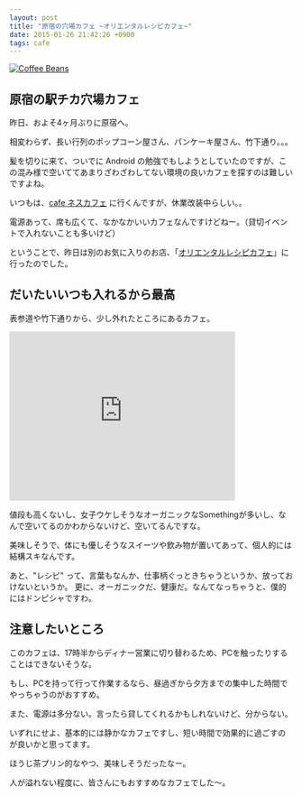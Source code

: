 ```yaml
---
layout: post
title: "原宿の穴場カフェ ~オリエンタルレシピカフェ~"
date: 2015-01-26 21:42:26 +0900
tags: cafe
---
```


<a href="https://www.flickr.com/photos/amanda28192/6216031916" title="Coffee Beans by Amanda, on Flickr"><img src="https://farm7.staticflickr.com/6038/6216031916_3fe1b29b3f_z.jpg" alt="Coffee Beans"></a>

## 原宿の駅チカ穴場カフェ

昨日、およそ4ヶ月ぶりに原宿へ。

相変わらず、長い行列のポップコーン屋さん、パンケーキ屋さん、竹下通り。。。

髪を切りに来て、ついでに Android の勉強でもしようとしていたのですが、この混み様で空いててあまりざわざわしてない環境の良いカフェを探すのは難しいですよね。

いつもは、[cafe ネスカフェ](http://nestle.jp/entertain/cafe/shop/index.php) に行くんですが、休業改装中らしい。。

電源あって、席も広くて、なかなかいいカフェなんですけどねー。（貸切イベントで入れないことも多いけど）

ということで、昨日は別のお気に入りのお店、「[オリエンタルレシピカフェ](http://www.oriental-recipe.com/)」に行ったのでした。

<!-- more -->

## だいたいいつも入れるから最高

表参道や竹下通りから、少し外れたところにあるカフェ。

<iframe src="https://www.google.com/maps/embed?pb=!1m14!1m8!1m3!1d3241.1537920308924!2d139.704297!3d35.673215!3m2!1i1024!2i768!4f13.1!3m3!1m2!1s0x60188cbbae1891b5%3A0xf403b68c538f48f!2sORIENTAL+Recipe+Cafe!5e0!3m2!1sja!2sjp!4v1422277048702" width="400" height="300" frameborder="0" style="border:0"></iframe>

値段も高くないし、女子ウケしそうなオーガニックなSomethingが多いし、なんで空いてるのかわからないけど、空いてるんですな。

美味しそうで、体にも優しそうなスイーツや飲み物が置いてあって、個人的には結構スキなんです。

あと、"レシピ" って、言葉もなんか、仕事柄ぐっときちゃうというか、放っておけないというか。
更に、オーガニックだ、健康だ。なんてなっちゃうと、僕的にはドンピシャですわ。

## 注意したいところ

このカフェは、17時半からディナー営業に切り替わるため、PCを触ったりすることはできないそうな。

もし、PCを持って行って作業するなら、昼過ぎから夕方までの集中した時間でやっちゃうのがおすすめ。

また、電源は多分ない。言ったら貸してくれるかもしれないけど、分からない。

いずれにせよ、基本的には静かなカフェですし、短い時間で効果的に過ごすのが良いかと思ってます。

ほうじ茶プリン的なやつ、美味しそうだったなー。

人が溢れない程度に、皆さんにもおすすめなカフェでした〜。
